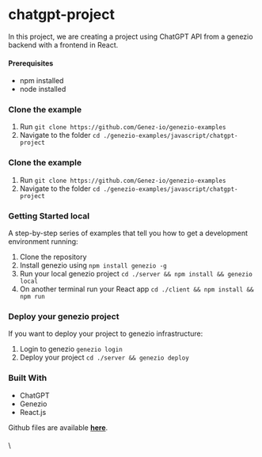 # chatgpt-project

In this project, we are creating a project using ChatGPT API from a genezio backend with a frontend in React.

#### Prerequisites

* npm installed
* node installed

### Clone the example

1. Run `git clone https://github.com/Genez-io/genezio-examples`
2. Navigate to the folder `cd ./genezio-examples/javascript/chatgpt-project`

### Clone the example

1. Run `git clone https://github.com/Genez-io/genezio-examples`
2. Navigate to the folder `cd ./genezio-examples/javascript/chatgpt-project`

### Getting Started local

A step-by-step series of examples that tell you how to get a development environment running:

1. Clone the repository
2. Install genezio using `npm install genezio -g`
3. Run your local genezio project `cd ./server && npm install && genezio local`
4. On another terminal run your React app `cd ./client && npm install && npm run`

### Deploy your genezio project

If you want to deploy your project to genezio infrastructure:

1. Login to genezio `genezio login`
2. Deploy your project `cd ./server && genezio deploy`

### Built With

* ChatGPT
* Genezio
* React.js

Github files are available [**here**](https://github.com/Genez-io/genezio-examples/tree/master/javascript/chatgpt-project).

####

\
